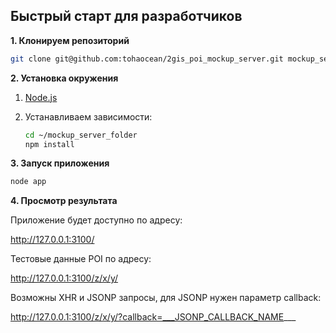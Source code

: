 ## Быстрый старт для разработчиков
**1. Клонируем репозиторий**
```bash
git clone git@github.com:tohaocean/2gis_poi_mockup_server.git mockup_server_folder
```

**2. Установка окружения**

1. [Node.js](http://nodejs.org/)
2. Устанавливаем зависимости:

    ```bash
    cd ~/mockup_server_folder
    npm install
    ```

**3. Запуск приложения**
```bash
node app
```

**4. Просмотр результата**

Приложение будет доступно по адресу:

http://127.0.0.1:3100/

Тестовые данные POI по адресу:

http://127.0.0.1:3100/z/x/y/

Возможны XHR и JSONP запросы, для JSONP нужен параметр callback:

http://127.0.0.1:3100/z/x/y/?callback=___JSONP_CALLBACK_NAME___
